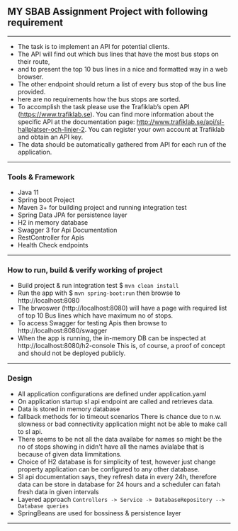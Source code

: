 ## MY SBAB Assignment Project with following requirement
---
- The task is to implement an API for potential clients. 
- The API will find out which bus lines that have the most bus stops on their route,
-  and to present the top 10 bus lines in a nice and formatted way in a web
   browser. 
- The other endpoint should return a list of every bus stop of the bus line provided. 
- here are no requirements how the bus stops are sorted.
- To accomplish the task please use the Trafiklab’s open API (https://www.trafiklab.se). You
can find more information about the specific API at the documentation page:
http://www.trafiklab.se/api/sl-hallplatser-och-linjer-2.
You can register your own account at Trafiklab and obtain an API key.
- The data should be automatically gathered from API for each run of the application.
---
### Tools & Framework
- Java 11
- Spring boot Project
- Maven 3+ for building project and running integration test
- Spring Data JPA for persistence layer
- H2 in memory database 
- Swagger 3 for Api Documentation 
- RestController for Apis
- Health Check endpoints  

---
### How to run, build & verify working of project
- Build project & run integration test  $ `mvn clean install`
- Run the app with  $ `mvn spring-boot:run` then browse to http://localhost:8080
- The brwoswer (http://localhost:8080) will have a page with required list of top 10 Bus lines which have maximum no of stops.
- To access Swagger for testing Apis then browse to http://localhost:8080/swagger
- When the app is running, the in-memory DB can be inspected at http://localhost:8080/h2-console 
  This is, of course, a proof of concept and should not be deployed publicly.
---
### Design 
- All application configurations are defined under application.yaml
- On application startup sl api endpoint are called and retrieves data.
- Data is stored in memory database
- fallback methods for io timeout scenarios
  There is chance due to n.w. slowness or bad connectivity application might not be able to make call to sl api.
- There seems to be not all the data availabe for names so might be the no of stops showing in didn't have all the names avialabe that is because of given data limmitations.
- Choice of H2 database is for simplicity of test, however just change property application can be configured to any other database.
- Sl api documentation says, they refresh data in every 24h, therefore data can be store in database for 24 hours and a scheduler can fatah fresh data in given intervals
- Layered approach `Controllers -> Service -> DatabaseRepository --> Database queries`  
- SpringBeans are used for bossiness & persistence layer  

---
